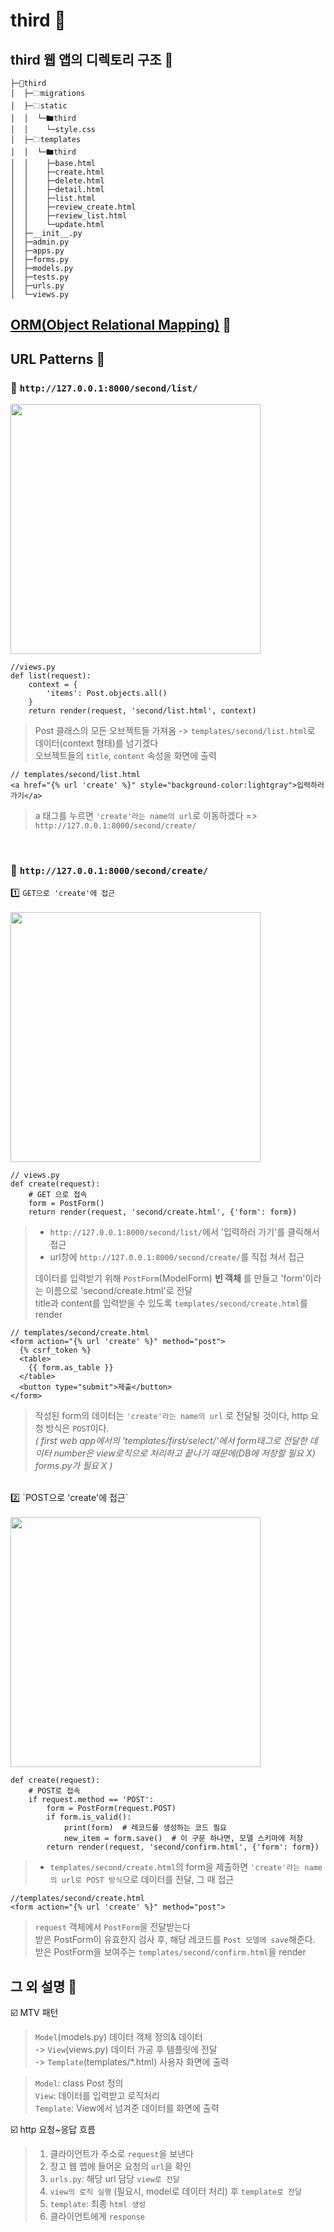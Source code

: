 __third__ 📖
===========
## __third 웹 앱의 디렉토리 구조__ 📖 <br/>
```
├─📁third
│  ├─🗀migrations
│  ├─🗀static
│  │  └─🖿third
│  │    └─style.css
│  ├─🗀templates
│  │  └─🖿third
│  │    ├─base.html
│  │    ├─create.html
│  │    ├─delete.html
│  │    ├─detail.html
│  │    ├─list.html
│  │    ├─review_create.html
│  │    ├─review_list.html
│  │    └─update.html
│  ├─__init__.py
│  ├─admin.py
│  ├─apps.py
│  ├─forms.py
│  ├─models.py
│  ├─tests.py
│  ├─urls.py
│  └─views.py
```

## __[ORM(Object Relational Mapping)](https://github.com/cje1903/Django_Study/blob/master/ORM.md)__ 📖 <br/>





## __URL Patterns__ 📖 <br/>

### 📃 `http://127.0.0.1:8000/second/list/`<br/>
<img src="https://user-images.githubusercontent.com/86587287/167896152-53151854-6a19-44a2-a034-85c565dc2f69.png" width="400px">

```
//views.py
def list(request):
    context = {
        'items': Post.objects.all()
    }
    return render(request, 'second/list.html', context)
```
> Post 클래스의 모든 오브젝트들 가져옴 -> `templates/second/list.html`로 데이터(context 형태)를 넘기겠다<br/>
> 오브젝트들의 `title`, `content` 속성을 화면에 출력<br/>
```
// templates/second/list.html
<a href="{% url 'create' %}" style="background-color:lightgray">입력하러 가기</a>
```
> a 태그를 누르면 `'create'라는 name의 url`로 이동하겠다 => `http://127.0.0.1:8000/second/create/`

<br/>

### 📃 `http://127.0.0.1:8000/second/create/`<br/>
1️⃣ `GET으로 'create'에 접근` <br/><br/>
<img src="https://user-images.githubusercontent.com/86587287/167896209-ebf180b8-6685-4a42-a205-29ec079ab2ee.png" width="400px">

```
// views.py
def create(request):
    # GET 으로 접속
    form = PostForm()
    return render(request, 'second/create.html', {'form': form})
```
> * `http://127.0.0.1:8000/second/list/`에서 '입력하러 가기'를 클릭해서 접근 <br/>
> * url창에 `http://127.0.0.1:8000/second/create/`를 직접 쳐서 접근 <br/>
> 
> 데이터를 입력받기 위해 `PostForm`(ModelForm) __빈 객체__ 를 만들고 'form'이라는 이름으로 'second/create.html'로 전달 <br/>
> title과 content를 입력받을 수 있도록 `templates/second/create.html`를 render <br/>

```
// templates/second/create.html
<form action="{% url 'create' %}" method="post">
  {% csrf_token %}
  <table>
    {{ form.as_table }}
  </table>
  <button type="submit">제출</button>
</form>
```

> 작성된 form의 데이터는 `'create'라는 name의 url` 로 전달될 것이다, http 요청 방식은 `POST`이다. <br/>
> _( first web app에서의 'templates/first/select/'에서 form태그로 전달한 데이터 number은 view로직으로 처리하고 끝나기 때문에(DB에 저장할 필요 X) forms.py가 필요 X )_<br/>

<br/>
2️⃣ `POST으로 'create'에 접근`<br/><br/>
<img src="https://user-images.githubusercontent.com/86587287/167907849-bc347f51-d0fc-4931-a6f4-d3c761daecbe.png" width="400px">

```
def create(request):
    # POST로 접속
    if request.method == 'POST':
        form = PostForm(request.POST)
        if form.is_valid():
            print(form)  # 레코드를 생성하는 코드 필요
            new_item = form.save()  # 이 구문 하나면, 모델 스키마에 저장
        return render(request, 'second/confirm.html', {'form': form})
```
> * `templates/second/create.html`의 form을 제출하면 `'create'라는 name의 url로 POST 방식`으로 데이터를 전달, 그 때 접근<br/>

```
//templates/second/create.html
<form action="{% url 'create' %}" method="post">
```
> `request` 객체에서 `PostForm`을 전달받는다<br/>
> 받은 PostForm이 유효한지 검사 후, 해당 레코드를 `Post 모델에 save`해준다.<br/>
> 받은 PostForm을 보여주는 `templates/second/confirm.html`을 render<br/>


## __그 외 설명__ 📖 <br/>
☑️ MTV 패턴 <br/>
> `Model`(models.py) 데이터 객체 정의& 데이터<br/>
> -> `View`(views.py) 데이터 가공 후 템플릿에 전달<br/>
> -> `Template`(templates/*.html) 사용자 화면에 출력<br/>

> `Model`: class Post 정의<br/>
> `View`: 데이터를 입력받고 로직처리 <br/>
> `Template`: View에서 넘겨준 데이터를 화면에 출력 <br/>


☑️ http 요청~응답 흐름 <br/>
> 1. 클라이언트가 주소로 `request`을 보낸다<br/>
> 2. 장고 웹 앱에 들어온 요청의 `url`을 확인<br/>
> 3. `urls.py`: 해당 url 담당 `view로 전달`<br/>
> 4. `view의 로직 실행` (필요시, model로 데이터 처리) 후 `template로 전달`<br/>
> 5. `template`: 최종 `html 생성`<br/>
> 6. 클라이언트에게 `response`<br/>
